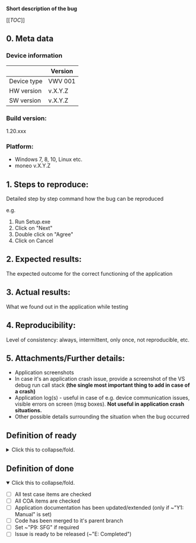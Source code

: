 **Short description of the bug**

[[_TOC_]]

## 0. Meta data

### Device information
|               | Version
| ------        | ------ 
| Device type   | VWV 001
| HW version    | v.X.Y.Z
| SW version    | v.X.Y.Z

### Build version:

1.20.xxx

### Platform:

- Windows 7, 8, 10, Linux etc.
- moneo v.X.Y.Z

## 1. Steps to reproduce:

Detailed step by step command how the bug can be reproduced

e.g.
1. Run Setup.exe
2. Click on "Next"
3. Double click on "Agree"
4. Click on Cancel 
    
## 2. Expected results:

The expected outcome for the correct functioning of the application

## 3. Actual results:

What we found out in the application while testing

## 4. Reproducibility:

Level of consistency: always, intermittent, only once, not reproducible, etc.

## 5. Attachments/Further details:

- Application screenshots
- In case it's an application crash issue, provide a screenshot of the VS debug run call stack **(the single most important thing to add in case of a crash)**
- Application log(s) - useful in case of e.g. device communication issues, visible errors on screen (msg boxes). **Not useful in application crash situations.**
- Other possible details surrounding the situation when the bug occurred

## Definition of ready
<p>
<details>
<summary>Click this to collapse/fold.</summary>

- [ ] Classified/Label issue `(PO)`
   - [ ] Set ~"T1: Bug" or ~"T2: Feature" or ~"T3: Information" or ~"T4: Testing" or similar
   - [ ] (OPTIONAL) Set Priority ~"P1: PATCH" , ~"P2: Hi" , ~"P3: Med" , ~"P4: Lo" or similar
   - [ ] Set ~"W: History" or ~"W: Internal" 
   - [ ] Set ~"Y1: Manual" if relevant for documentation (update/extension)
   - [ ] Set Epic-Label if available
   - [ ] Move to ~"A0: Backlog"
- [ ] Specify issue `PO; DEV; QA`
  - [ ] Furhter specify of the problem and what it solves `(PO)`
  - [ ] Set dependencies to other issues (e.g. blocked by; related; blocking) `(PO)`
  - [ ] Define technical specification `(DEV)`
  - [ ] Define Testcases-Checklist `(QA)`
  - [ ] Define COA-Checklist `(PO)`
  - [ ] Move to ~"A1: Specified"
- [ ] Groom with `team`
  - [ ] Issue is understood?
  - [ ] Testcases are clear?
  - [ ] No missing information for development?
  - [ ] Ready for estimation?
  - [ ] Estimate issue
  - [ ] Update issue description with estimation breakdown
  - [ ] Move to ~"A2: Estimated"
- [ ] Determine feasability `PM/CCB`
  - (>4h estimation) Reject issue if estimation to high/not worth it (~"I1: Do Not Fix")
  - (>4h estimation) Postpone issue if not done in near future (~"I0: Postponed")
  - (> 1 iteration estimation )Split issue into multiple issues
  - [ ] Move to ~"A3: Sprint Ready" if feasable and to be done in near future

</details>
</p>

## Definition of done

<p>
<details open>
<summary>Click this to collapse/fold.</summary>

- [ ] All test case items are checked
- [ ] All COA items are checked
- [ ] Application documentation has been updated/extended (only if ~"Y1: Manual" is set)
- [ ] Code has been merged to it's parent branch 
- [ ] Set ~"P9: SFG" if required
- [ ] Issue is ready to be released (~"E: Completed")

</details>
</p>

